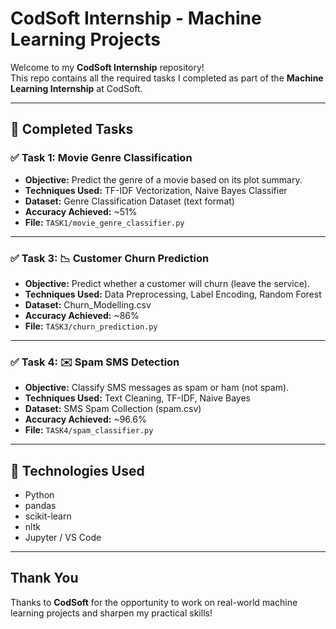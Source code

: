 # CodSoft Internship - Machine Learning Projects

Welcome to my **CodSoft Internship** repository!  
This repo contains all the required tasks I completed as part of the **Machine Learning Internship** at CodSoft.

---

## 📌 Completed Tasks

### ✅ Task 1: Movie Genre Classification
- **Objective:** Predict the genre of a movie based on its plot summary.
- **Techniques Used:** TF-IDF Vectorization, Naive Bayes Classifier
- **Dataset:** Genre Classification Dataset (text format)
- **Accuracy Achieved:** ~51%
- **File:** `TASK1/movie_genre_classifier.py`

---

### ✅ Task 3: 📉 Customer Churn Prediction
- **Objective:** Predict whether a customer will churn (leave the service).
- **Techniques Used:** Data Preprocessing, Label Encoding, Random Forest
- **Dataset:** Churn_Modelling.csv
- **Accuracy Achieved:** ~86%
- **File:** `TASK3/churn_prediction.py`

---

### ✅ Task 4: ✉️ Spam SMS Detection
- **Objective:** Classify SMS messages as spam or ham (not spam).
- **Techniques Used:** Text Cleaning, TF-IDF, Naive Bayes
- **Dataset:** SMS Spam Collection (spam.csv)
- **Accuracy Achieved:** ~96.6%
- **File:** `TASK4/spam_classifier.py`

---

## 🔧 Technologies Used
- Python
- pandas
- scikit-learn
- nltk
- Jupyter / VS Code

---

##  Thank You
Thanks to **CodSoft** for the opportunity to work on real-world machine learning projects and sharpen my practical skills!
